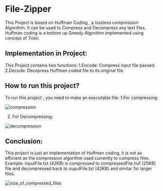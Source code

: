 # File-Zipper

This Project is based on Huffman Coding , a lossless compression Algorithm. It can be used to Compress and Decompress any text files.
Huffman coding is a bottom up Greedy Algorithm implemented using concept of Tries.

## Implementation in Project:

This Project contains two functions:
1.Encode: Compress input file passed.
2.Decode: Decopress Huffman coded file to its original file.

 
 ## How to run this project?
 
 To run this project , you need to make an executable file:
 1.For compressing:
 
 ![compression](https://user-images.githubusercontent.com/76644198/210492081-cb977211-3e0b-4f3d-8824-384dbcea6319.png)

 2. For Decompressing:

![decompression](https://user-images.githubusercontent.com/76644198/210492174-c67133a7-10d8-40d8-9d35-420f3bef0b87.png)

## Conclusion: 

This project is just an implementation of Huffman coding, it is not as efficient as the compression algorithm used currently to compress files.
Example: inputFile.txt (42KB) is compressed to compressedFile.huf (25KB) file and decompressed back to ouputFile.txt (42KB) and similar for larger files.

![size_of_compressed_files](https://user-images.githubusercontent.com/76644198/210492276-e3de8a4f-49c5-4b28-9ffd-2192d74c9073.png)
